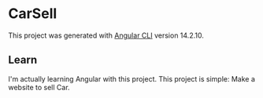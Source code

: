 # CarSell

This project was generated with [Angular CLI](https://github.com/angular/angular-cli) version 14.2.10.

## Learn

I'm actually learning Angular with this project.
This project is simple: Make a website to sell Car.
